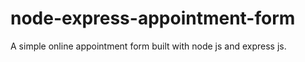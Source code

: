 # node-express-appointment-form
A simple online appointment form built with node js and express js.
